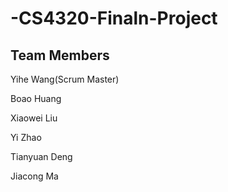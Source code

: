 # -CS4320-Finaln-Project

## Team Members

Yihe Wang(Scrum Master)

Boao Huang

Xiaowei Liu

Yi Zhao 

Tianyuan Deng

Jiacong Ma
